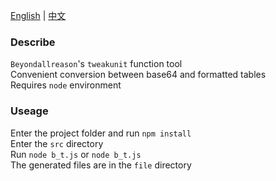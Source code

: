 [English](README.md) | [中文](README_zh.md)  
### Describe
`Beyondallreason`'s `tweakunit` function tool  
Convenient conversion between base64 and formatted tables  
Requires `node` environment
### Useage
Enter the project folder and run `npm install`  
Enter the `src` directory  
Run `node b_t.js` or `node b_t.js`  
The generated files are in the `file` directory